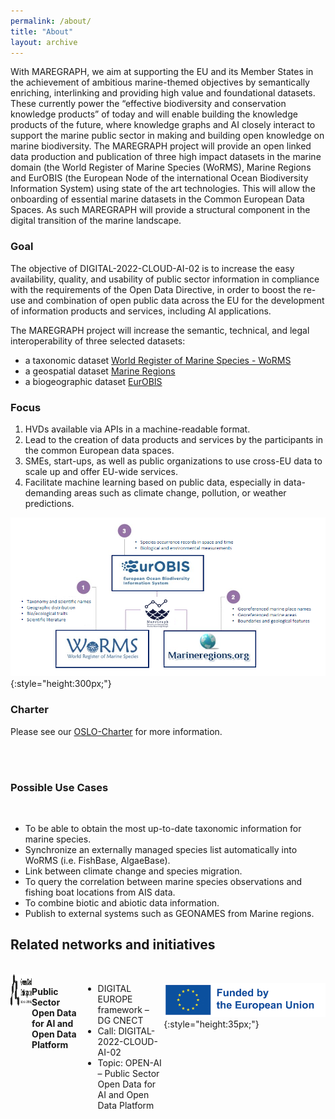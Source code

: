 ```yaml
---
permalink: /about/
title: "About"
layout: archive
---
```

With MAREGRAPH, we aim at supporting the EU and its Member States in the achievement of ambitious marine-themed objectives by semantically enriching, interlinking and providing high value and foundational datasets. These currently power the “effective biodiversity and conservation knowledge products” of today and will enable building the knowledge products of the future, where knowledge graphs and AI closely interact to support the marine public sector in making and building open knowledge on marine biodiversity. The MAREGRAPH project will provide an open linked data production and publication of three high impact datasets in the marine domain (the World Register of Marine Species (WoRMS), Marine Regions and EurOBIS (the European Node of the international Ocean Biodiversity Information System) using state of the art technologies. This will allow the onboarding of essential marine datasets in the Common European Data Spaces. As such MAREGRAPH will provide a structural component in the digital transition of the marine landscape.

### Goal
 The objective of DIGITAL-2022-CLOUD-AI-02 is to increase the easy availability, quality, and usability of public sector information in compliance with the requirements of the Open Data Directive, in order to boost the re-use and combination of open public data across the EU for the development of information products and services, including AI applications.

The MAREGRAPH project will increase the semantic, technical, and legal interoperability of three selected datasets: 

- a taxonomic dataset [World Register of Marine Species - WoRMS](https://www.marinespecies.org/)
- a geospatial dataset [Marine Regions](https://www.marineregions.org/)
- a biogeographic dataset [EurOBIS](https://www.eurobis.org/)

  
### Focus
1. HVDs available via APIs in a machine-readable format.
2. Lead to the creation of data products and services by the participants in the common European data spaces. ​
3. SMEs, start-ups, as well as public organizations to use cross-EU data to scale up and offer EU-wide services.​
4. Facilitate machine learning based on public data, especially in data-demanding areas such as climate change, pollution, or weather predictions.

![](/img/HVDS_v1.png){:style="height:300px;"}

### Charter
Please see our [OSLO-Charter](/files/Charter_Maregraph_OSLO.pdf) for more information. 

<br />
<br />

### Possible Use Cases

<br />

 - To be able to obtain the most up-to-date taxonomic information for marine species.
 - Synchronize an externally managed species list automatically into WoRMS (i.e. FishBase, AlgaeBase).
 - Link between climate change and species migration.
 - To query the correlation between marine species observations and fishing boat locations from AIS data.
 - To combine biotic and abiotic data information.
 - Publish to external systems such as GEONAMES from Marine regions.






## Related networks and initiatives  

<br />
<div style="display:flex;flexDirection:column">
<div style="flex">
<a href="https://green-deal-dataspace.eu/about/" target="_blank"><img src="/img/Green_Deal_Dataspace_logo.png" alt="Green Deal Dataspace" style="height:50px;"></a>
</div>
<br />

---

<br />

#### Public Sector Open Data for AI and Open Data Platform

 - DIGITAL EUROPE framework – DG CNECT ​
 - Call: DIGITAL-2022-CLOUD-AI-02 ​
 - Topic: OPEN-AI – Public Sector Open Data for AI and Open Data Platform

<br />
<br />
<br />

![](/img/eufunded.jpg){:style="height:35px;"}
